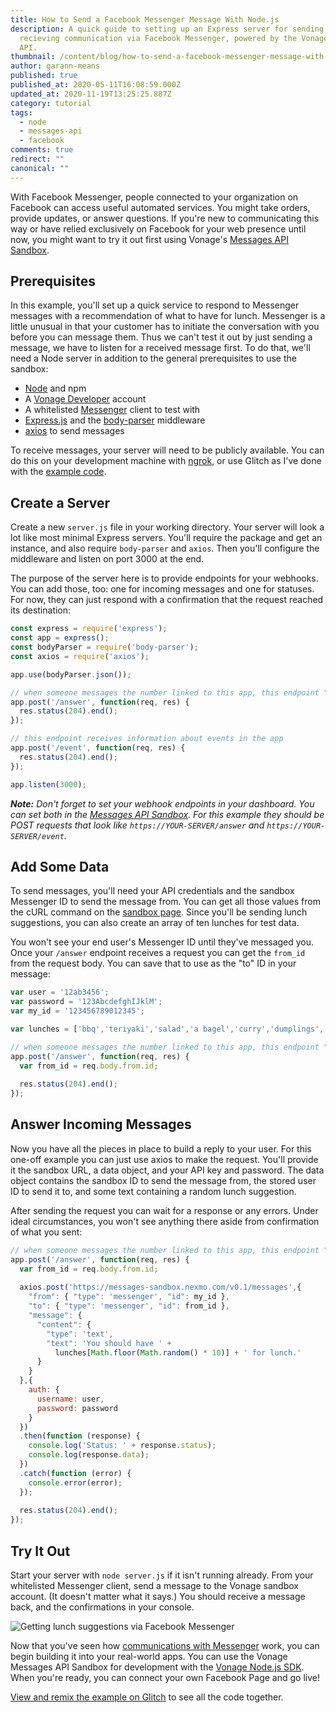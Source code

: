 ```yaml
---
title: How to Send a Facebook Messenger Message With Node.js
description: A quick guide to setting up an Express server for sending and
  recieving communication via Facebook Messenger, powered by the Vonage Messages
  API.
thumbnail: /content/blog/how-to-send-a-facebook-messenger-message-with-node-js/Blog_Facebook-Messenger_Node-js_1200x600.png
author: garann-means
published: true
published_at: 2020-05-11T16:08:59.000Z
updated_at: 2020-11-19T13:25:25.887Z
category: tutorial
tags:
  - node
  - messages-api
  - facebook
comments: true
redirect: ""
canonical: ""
---
```

With Facebook Messenger, people connected to your organization on Facebook can access useful automated services. You might take orders, provide updates, or answer questions. If you're new to communicating this way or have relied exclusively on Facebook for your web presence until now, you might want to try it out first using Vonage's [Messages API Sandbox](https://developer.nexmo.com/messages/concepts/messages-api-sandbox). 

## Prerequisites

In this example, you'll set up a quick service to respond to Messenger messages with a recommendation of what to have for lunch. Messenger is a little unusual in that your customer has to initiate the conversation with you before you can message them. Thus we can't test it out by just sending a message, we have to listen for a received message first. To do that, we'll need a Node server in addition to the general prerequisites to use the sandbox:

* [Node](https://nodejs.org/) and npm
* A [Vonage Developer](https://dashboard.nexmo.com/) account
* A whitelisted [Messenger](https://www.messenger.com/) client to test with
* [Express.js](https://expressjs.com/) and the [body-parser](https://www.npmjs.com/package/body-parser) middleware
* [axios](https://github.com/axios/axios) to send messages

To receive messages, your server will need to be publicly available. You can do this on your development machine with [ngrok](https://developer.nexmo.com/tools/ngrok), or use Glitch as I've done with the [example code](https://glitch.com/~vonage-messenger-sandbox).

## Create a Server

Create a new `server.js` file in your working directory. Your server will look a lot like most minimal Express servers. You'll require the package and get an instance, and also require `body-parser` and `axios`. Then you'll configure the middleware and listen on port 3000 at the end.

The purpose of the server here is to provide endpoints for your webhooks. You can add those, too: one for incoming messages and one for statuses. For now, they can just respond with a confirmation that the request reached its destination:

```javascript
const express = require('express');
const app = express();
const bodyParser = require('body-parser');
const axios = require('axios');

app.use(bodyParser.json());

// when someone messages the number linked to this app, this endpoint "answers"
app.post('/answer', function(req, res) {
  res.status(204).end();
});

// this endpoint receives information about events in the app
app.post('/event', function(req, res) {
  res.status(204).end();
});

app.listen(3000);
```

_**Note:** Don't forget to set your webhook endpoints in your dashboard. You can set both in the [Messages API Sandbox](https://dashboard.nexmo.com/messages/sandbox). For this example they should be POST requests that look like `https://YOUR-SERVER/answer` and `https://YOUR-SERVER/event`._


## Add Some Data

To send messages, you'll need your API credentials and the sandbox Messenger ID to send the message from. You can get all those values from the cURL command on the [sandbox page](https://dashboard.nexmo.com/messages/sandbox). Since you'll be sending lunch suggestions, you can also create an array of ten lunches for test data.

You won't see your end user's Messenger ID until they've messaged you. Once your `/answer` endpoint receives a request you can get the `from_id` from the request body. You can save that to use as the "to" ID in your message:

```javascript
var user = '12ab3456';
var password = '123AbcdefghIJklM';
var my_id = '123456789012345';

var lunches = ['bbq','teriyaki','salad','a bagel','curry','dumplings','tacos','a sub','bibimbap','pizza'];

// when someone messages the number linked to this app, this endpoint "answers"
app.post('/answer', function(req, res) {
  var from_id = req.body.from.id;
  
  res.status(204).end();
});
```

## Answer Incoming Messages

Now you have all the pieces in place to build a reply to your user. For this one-off example you can just use axios to make the request. You'll provide it the sandbox URL, a data object, and your API key and password. The data object contains the sandbox ID to send the message from, the stored user ID to send it to, and some text containing a random lunch suggestion.

After sending the request you can wait for a response or any errors. Under ideal circumstances, you won't see anything there aside from confirmation of what you sent:

```javascript
// when someone messages the number linked to this app, this endpoint "answers"
app.post('/answer', function(req, res) {
  var from_id = req.body.from.id;
  
  axios.post('https://messages-sandbox.nexmo.com/v0.1/messages',{
    "from": { "type": 'messenger', "id": my_id },
    "to": { "type": 'messenger', "id": from_id },
    "message": {
      "content": {
        "type": 'text',
        "text": 'You should have ' + 
          lunches[Math.floor(Math.random() * 10)] + ' for lunch.'
      }
    }
  },{
    auth: {
      username: user,
      password: password
    }
  })
  .then(function (response) {
    console.log('Status: ' + response.status);
    console.log(response.data);
  })
  .catch(function (error) {
    console.error(error);
  });
  
  res.status(204).end();
});
```

## Try It Out

Start your server with `node server.js` if it isn't running already. From your whitelisted Messenger client, send a message to the Vonage sandbox account. (It doesn't matter what it says.) You should receive a message back, and the confirmations in your console.

![Getting lunch suggestions via Facebook Messenger](/content/blog/how-to-send-a-facebook-messenger-message-with-node-js/messenger-sandbox.png "Messenger Sandbox")

Now that you've seen how [communications with Messenger](https://developer.nexmo.com/messages/concepts/facebook) work, you can begin building it into your real-world apps. You can use the Vonage Messages API Sandbox for development with the [Vonage Node.js SDK](https://www.npmjs.com/package/nexmo). When you're ready, you can connect your own Facebook Page and go live!

[View and remix the example on Glitch](https://glitch.com/~vonage-messenger-sandbox) to see all the code together.